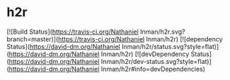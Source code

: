 h2r
===================

[![Build Status](https://travis-ci.org/Nathaniel Inman/h2r.svg?branch=master)](https://travis-ci.org/Nathaniel Inman/h2r) [![dependency Status](https://david-dm.org/Nathaniel Inman/h2r/status.svg?style=flat)](https://david-dm.org/Nathaniel Inman/h2r) [![devDependency Status](https://david-dm.org/Nathaniel Inman/h2r/dev-status.svg?style=flat)](https://david-dm.org/Nathaniel Inman/h2r#info=devDependencies)
